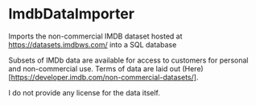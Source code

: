 # ImdbDataImporter
Imports the non-commercial IMDB dataset hosted at https://datasets.imdbws.com/ into a SQL database

Subsets of IMDb data are available for access to customers for personal and non-commercial use. Terms of data are laid out (Here)[https://developer.imdb.com/non-commercial-datasets/].

I do not provide any license for the data itself.
